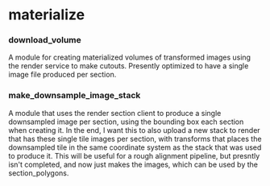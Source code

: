 # materialize

### download_volume

A module for creating materialized volumes of transformed images using the render service to make cutouts. Presently optimized to have a single image file produced per section.

### make_downsample_image_stack

A module that uses the render section client to produce a single downsampled image per section, using the bounding box each section when creating it. In the end, I want this to also upload a new stack to render that has these single tile images per section, with transforms that places the downsampled tile in the same coordinate system as the stack that was used to produce it.  This will be useful for a rough alignment pipeline, but presntly isn't completed, and now just makes the images, which can be used by the section_polygons.

